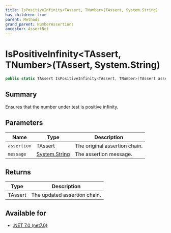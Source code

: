 ```yaml
---
title: IsPositiveInfinity<TAssert, TNumber>(TAssert, System.String)
has_children: true
parent: Methods
grand_parent: NumberAssertions
ancestor: AssertNet
---
```

# IsPositiveInfinity&lt;TAssert, TNumber&gt;(TAssert, System.String)

```csharp
public static TAssert IsPositiveInfinity<TAssert, TNumber>(TAssert assertion, System.String message);
```

## Summary
Ensures that the number under test is positive infinity.

## Parameters
|Name|Type|Description|
|-|-|-|
|`assertion`|TAssert|The original assertion chain.|
|`message`|[System.String](https://learn.microsoft.com/en-us/dotnet/api/system.string)|The assertion message.|

## Returns
|Type|Description|
|-|-|
|TAssert|The updated assertion chain.|

## Available for
- [.NET 7.0 (net7.0)](https://versionsof.net/core/7.0/)
